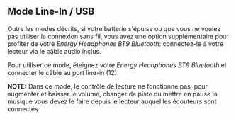 ## Mode Line-In / USB

Outre les modes décrits, si votre batterie s'épuise ou que vous ne voulez pas utiliser la connexion sans fil, vous avez une option supplémentaire pour profiter de votre *Energy Headphones BT9 Bluetooth*: connectez-le à votre lecteur via le câble audio inclus.

Pour utiliser ce mode, éteignez votre *Energy Headphones BT9 Bluetooth*  et connecter le câble au port line-in (12).

**NOTE:** Dans ce mode, le contrôle de lecture ne fonctionne pas, pour augmenter et baisser le volume, changer de piste ou mettre en pause la musique vous devez le faire depuis le lecteur auquel les écouteurs sont connectés.

